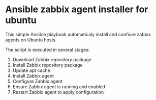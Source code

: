 # Ansible zabbix agent installer for ubuntu
This simple Ansible playbook automaticaly install and confiure zabbix agents on Ubuntu hosts.

The script is executed in several stages:

1) Download Zabbix repository package
2) Install Zabbix repository package
3) Update apt cache
4) Install Zabbix agent
5) Configure Zabbix agent
6) Ensure Zabbix agent is running and enabled
7) Restart Zabbix agent to apply configuration
